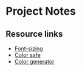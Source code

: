 # Project Notes

## Resource links

- [Font-sizing](https://www.smashingmagazine.com/2022/01/modern-fluid-typography-css-clamp/)
- [Color safe](http://colorsafe.co/)
- [Color generator](https://huemint.com/brand-intersection/)
